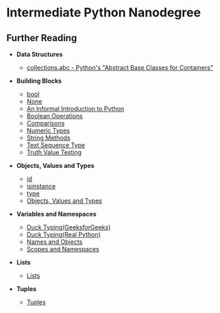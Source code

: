 # Intermediate Python Nanodegree

## Further Reading

- **Data Structures**
  - [collections.abc - Python's "Abstract Base Classes for Containers"](https://docs.python.org/3/library/collections.abc.html)

- **Building Blocks**
  - [bool](https://docs.python.org/3/library/collections.abc.html)
  - [None](https://docs.python.org/3/library/constants.html#None)
  - [An Informal Introduction to Python](https://docs.python.org/3/tutorial/introduction.html)
  - [Boolean Operations](https://docs.python.org/3/library/stdtypes.html#boolean-operations-and-or-not)
  - [Comparisons](https://docs.python.org/3/library/stdtypes.html#comparisons)
  - [Numeric Types](https://docs.python.org/3/library/stdtypes.html#numeric-types-int-float-complex)
  - [String Methods](https://docs.python.org/3/library/stdtypes.html#string-methods)
  - [Text Sequence Type](https://docs.python.org/3/library/stdtypes.html#text-sequence-type-str)
  - [Truth Value Testing](https://docs.python.org/3/library/stdtypes.html#truth-value-testing)
 
- **Objects, Values and Types**
  - [id](https://docs.python.org/3/library/functions.html#id)
  - [isinstance](https://docs.python.org/3/library/functions.html#isinstance)
  - [type](https://docs.python.org/3/library/functions.html#type)
  - [Objects, Values and Types](https://docs.python.org/3/reference/datamodel.html#objects-values-and-types)

- **Variables and Namespaces**
  - [Duck Typing(GeeksforGeeks)](https://www.geeksforgeeks.org/duck-typing-in-python/)
  - [Duck Typing(Real Python)](https://realpython.com/lessons/duck-typing/)
  - [Names and Objects](https://docs.python.org/3/tutorial/classes.html#a-word-about-names-and-objects)
  - [Scopes and Namespaces](https://docs.python.org/3/tutorial/classes.html#python-scopes-and-namespaces)
 
- **Lists**
  - [Lists](https://docs.python.org/3/library/stdtypes.html#lists)

- **Tuples**
  - [Tuples](https://docs.python.org/3/library/stdtypes.html#tuples)

